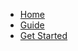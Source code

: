 <!-- docs/_sidebar.md -->

* [Home](/)
* [Guide](guide.md "The greatest guide in the world")
* [Get Started](HOME.md)
